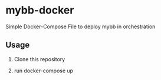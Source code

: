 # mybb-docker

Simple Docker-Compose File to deploy mybb in orchestration

## Usage

1. Clone this repository

2. run docker-compose up
